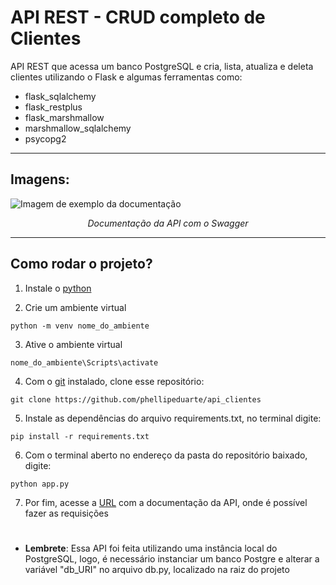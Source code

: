 # API REST - CRUD completo de Clientes

API REST que acessa um banco PostgreSQL e cria, lista, atualiza e deleta clientes utilizando o Flask e algumas ferramentas como:

- flask_sqlalchemy
- flask_restplus
- flask_marshmallow
- marshmallow_sqlalchemy
- psycopg2

---

## Imagens:

![Imagem de exemplo da documentação](https://user-images.githubusercontent.com/67296380/133320029-8f7d10bb-db6c-445a-9f98-3e90bcc99464.png)
<div align="center">
  
*Documentação da API com o Swagger*
  
</div>

---

## Como rodar o projeto?

1. Instale o [python](https://www.python.org/downloads/)

2. Crie um ambiente virtual
```
python -m venv nome_do_ambiente
```

3. Ative o ambiente virtual
```
nome_do_ambiente\Scripts\activate
```

4. Com o [git](https://git-scm.com/downloads) instalado, clone esse repositório:

```
git clone https://github.com/phellipeduarte/api_clientes
```

5. Instale as dependências do arquivo requirements.txt, no terminal digite:

```
pip install -r requirements.txt
```

6. Com o terminal aberto no endereço da pasta do repositório baixado, digite:
```
python app.py
```
7. Por fim, acesse a [URL](http://localhost:5000/api/doc) com a documentação da API, onde é possível fazer as requisições

#

- **Lembrete**: Essa API foi feita utilizando uma instância local do PostgreSQL, logo, é necessário instanciar um banco Postgre e alterar a variável "db_URI" no arquivo db.py, localizado na raiz do projeto
